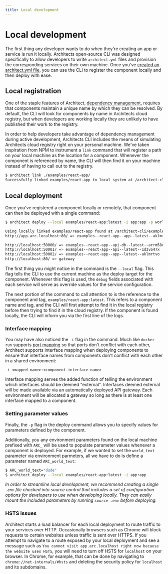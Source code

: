 ```yaml
---
title: Local development
---
```


# Local development

The first thing any developer wants to do when they're creating an app or service is run it locally. Architects open-source CLI was designed specifically to allow developers to write `architect.yml` files and provision the corresponding services on their own machine. Once you've [created an architect.yml file](/docs/configuration/architect-yml), you can use the CLI to register the component locally and then deploy with ease.

## Local registration

One of the staple features of Architect, [dependency management](/docs/configuration/dependencies), requires that components maintain a unique name by which they can be resolved. By default, the CLI will look for components by name in Architects cloud registry, but when developers are working locally they are unlikely to have published their work to the registry.

In order to help developers take advantage of dependency management during active development, Architects CLI includes the means of simulating Architects cloud registry right on your personal machine. We've taken inspiration from NPM to instrument a `link` command that will register a path on your local machine as the location for a component. Whenever the component is referenced by name, the CLI will then find it on your machine instead of having to call out to the registry.

```sh
$ architect link ./examples/react-app/
Successfully linked examples/react-app to local system at /architect-cli/examples/react-app.
```

## Local deployment

Once you've registered a component locally or remotely, that component can then be deployed with a single command:

```sh
$ architect deploy --local examples/react-app:latest -i app:app -p world_text="dude"

Using locally linked examples/react-app found at /architect-cli/examples/react-app
http://app.arc.localhost:80/ => examples--react-app--app--latest--aklmrtvo

http://localhost:50000/ => examples--react-app--api-db--latest--arrm58dc
http://localhost:50001/ => examples--react-app--api--latest--1dzvo47x
http://localhost:50002/ => examples--react-app--app--latest--aklmrtvo
http://localhost:80/ => gateway
```

The first thing you might notice in the command is the `--local` flag. This flag tells the CLI to use the current machine as the deploy target for the component. Whenever this flag is used, the `debug` fields associated with each service will serve as override values for the service configuration.

The next portion of the command to call attention to is the reference to the component and tag, `examples/react-app:latest`. This refers to a component name and tag, and the CLI will first attempt to find it in the local registry before then trying to find it in the cloud registry. If the component is found locally, the CLI will inform you via the first line of the logs.

### Interface mapping

You may have also noticed the `-i` flag in the command. Much like `docker run` supports [port mapping](https://docs.docker.com/config/containers/container-networking/) so that ports don't conflict with each other, Architect supports interface mapping when deploying components to ensure that interface names from components don't conflict with each other in a shared environment:

```
-i <mapped-name>:<component-interface-name>
```

Interface mapping serves the added function of telling the environment which interfaces should be deemed "external". Interfaces deemed external will be made available via an automatically deployed API gateway. Each environment will be allocated a gateway so long as there is at least one interface mapped to a component.

### Setting parameter values

Finally, the `-p` flag in the deploy command allows you to specify values for parameters defined by the component.

Additionally, you any environment parameters found on the local machine prefixed with `ARC_` will be used to populate parameter values whenever a component is deployed. For example, if we wanted to set the `world_text` parameter via environment parmeters, all we have to do is define a parameter named `ARC_world_text`:

```sh
$ ARC_world_text="dude"
$ architect deploy --local examples/react-app:latest -i app:app
```

_In order to streamline local development, we recommend creating a single `.env` file checked into source control that includes a set of configuration options for developers to use when developing locally. They can easily mount the included parameters by running `source .env` before deploying._

### HSTS issues

Architect starts a load balancer for each local deployment to route traffic to your services over HTTP. Occasionally browsers such as Chrome will block requests to certain websites unless traffic is sent over HTTPS. If you attempt to navigate to a route exposed by your local deployment and see a message such as `You cannot visit app.arc.localhost right now because the website uses HSTS`, you will need to turn off HSTS for `localhost` on your browser. In Chrome, for example, that can be done by navigating to `chrome://net-internals/#hsts` and deleting the security policy for `localhost` and its subdomains.
